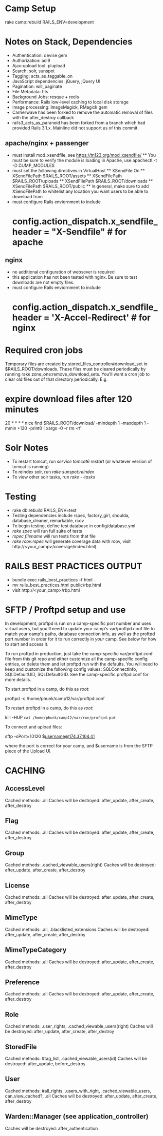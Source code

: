 Camp Setup
========

rake camp:rebuild RAILS_ENV=development

Notes on Stack, Dependencies
========

- Authentication: devise gem
- Authorization: acl9
- Ajax-upload tool: plupload
- Search: solr, sunspot
- Tagging: acts_as_taggable_on 
- JavaScript dependencies: jQuery, jQuery UI
- Pagination: will_paginate
- File Metadata: fits
- Background Jobs: resque + redis
- Performance: Rails low-level caching to local disk storage
- Image processing: ImageMagick, RMagick gem
- Carrierwave has been forked to remove the automatic removal of files with the after_destroy callback
- rails3_acts_as_paranoid has been forked from a branch which had provided Rails 3.1.x.  Mainline did not support as of this commit.

apache/nginx + passenger
--------
* must install mod_xsendfile, see https://tn123.org/mod_xsendfile/
** You must be sure to verify the module is loading in Apache, use apachectl -t -D DUMP_MODULES
* must set the following directives in VirtualHost
** XSendFile On
** XSendFilePath $RAILS_ROOT/assets
** XSendFilePath $RAILS_ROOT/uploads
** XSendFilePath $RAILS_ROOT/downloads
** XSendFilePath $RAILS_ROOT/public
** In general, make sure to add XSendFilePath to whitelist any location you want users to be able to download from
* must configure Rails enviornment to include  
    # config.action_dispatch.x_sendfile_header = "X-Sendfile" # for apache

nginx
--------
* no additional configuration of websever is required
* this application has not been tested with nginx.  Be sure to test downloads are not empty files.
* must configure Rails enviornment to include 
    # config.action_dispatch.x_sendfile_header = 'X-Accel-Redirect' # for nginx


Required cron jobs
========
Temporary files are created by stored_files_controller#download_set in $RAILS_ROOT/downloads.
These files must be cleared periodically by running rake zone_one:remove_download_sets. You'll
want a cron job to clear old files out of that directory periodically. E.g.
# expire download files after 120 minutes
20 * * * * nice find $RAILS_ROOT/download/ -mindepth 1 -maxdepth 1 -mmin +120 -print0 | xargs -0 -r rm -rf


Solr Notes
========

* To restart tomcat, run *service tomcat6 restart* (or whatever version of tomcat is running)
* To reindex solr, run *rake sunspot:reindex*
* To view other solr tasks, run *rake --tasks*

Testing
========

* rake db:rebuild RAILS_ENV=test
* Testing dependencies include rspec, factory_girl, shoulda, database_cleaner,
  remarkable, rcov 
* To begin testing, define test database in config/database.yml
* *rake spec* will run full suite of tests
* *rspec filename* will run tests from that file
* *rake rcov:rspec* will generate coverage data with rcov, visit http://<your_camp>/coverage/index.html)

RAILS BEST PRACTICES OUTPUT
========

* bundle exec rails_best_practices -f html .
* mv rails_best_practices.html public/rbp.html
* visit http://<your_camp>/rbp.html


SFTP / Proftpd setup and use
========

In development, proftpd is run on a camp-specific port number and uses virtual users, but
you'll need to update your camp's var/proftpd.conf file to match your camp's paths, database
connection info, as well as the proftpd port number in order for it to run correctly in
*your* camp. See below for how to start and access it.

To run proftpd in production, just take the camp-specific var/proftpd.conf file from this
git repo and either customize all the camp-specific config entries, or delete them and
let proftpd run with the defaults. You will need to keep and customize the following 
config values: SQLConnectInfo, SQLDefaultUID, SQLDefaultGID. See the camp-specific
proftpd.conf for more details.

To start proftpd in a camp, do this as *root*:

  proftpd -c /home/phunk/camp12/var/proftpd.conf

To restart proftpd in a camp, do this as *root*:

  kill -HUP `cat /home/phunk/camp12/var/run/proftpd.pid`

To connect and upload files:

  sftp -oPort=10120 $username@174.37.104.41

where the port is correct for your camp, and $username is from the SFTP piece of
the Upload UI.

CACHING
=========
AccessLevel
-------------
Cached methods: .all
Caches will be destroyed: after_update, after_create, after_destroy

Flag
-------------
Cached methods: .all
Caches will be destroyed: after_update, after_create, after_destroy

Group
-------------
Cached methods: .cached_viewable_users(right)
Caches will be destroyed: after_update, after_create, after_destroy

License
------------
Cached methods: .all
Caches will be destroyed: after_update, after_create, after_destroy

MimeType
------------
Cached methods: .all, .blacklisted_extensions
Caches will be destroyed: after_update, after_create, after_destroy

MimeTypeCategory
------------
Cached methods: .all
Caches will be destroyed: after_update, after_create, after_destroy

Preference
------------
Cached methods: .all
Caches will be destroyed: after_update, after_create, after_destroy

Role
------------
Cached methods: .user_rights, .cached_viewable_users(right)
Caches will be destroyed: after_update, after_create, after_destroy

StoredFile
--------------
Cached methods: #tag_list, .cached_viewable_users(id)
Caches will be destroyed: after_update, before_destroy

User
-----------
Cached methods: #all_rights, .users_with_right, .cached_viewable_users, can_view_cached?, .all
Caches will be destroyed: after_update, after_create, after_destroy

Warden::Manager (see application_controller)
-----------
Caches will be destroyed: after_authentication

